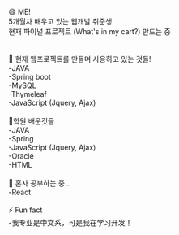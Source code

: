 😄 ME!<br>
5개월차 배우고 있는 웹개발 취준생<br>
현재 파이널 프로젝트 (What's in my cart?) 만드는 중<br>
<br>
<br>
🔭 현재 웹프로젝트를 만들며 사용하고 있는 것들!<br>
-JAVA<br>
-Spring boot<br>
-MySQL<br>
-Thymeleaf<br>
-JavaScript (Jquery, Ajax)<br>
<br>
👯학원 배운것들<br>
-JAVA<br>
-Spring<br>
-JavaScript (Jquery, Ajax)<br>
-Oracle<br>
-HTML<br>
<br>
🌱 혼자 공부하는 중...<br>
-React<br>
<br>
⚡ Fun fact <br>
-我专业是中文系，可是我在学习开发！<br>
  <br><br>


<!--
**dahye1013/dahye1013** is a ✨ _special_ ✨ repository because its `README.md` (this file) appears on your GitHub profile.

Here are some ideas to get you started:

- 🔭 I’m currently working on ...
- 🌱 I’m currently learning ...
- 👯 I’m looking to collaborate on ...
- 🤔 I’m looking for help with ...
- 💬 Ask me about ...
- 📫 How to reach me: ...
- 😄 Pronouns: ...
- ⚡ Fun fact: ...
-->
